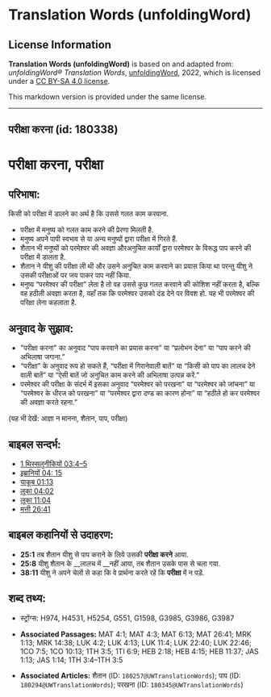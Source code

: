 # Translation Words (unfoldingWord)

## License Information

**Translation Words (unfoldingWord)** is based on and adapted from: _unfoldingWord® Translation Words_, [unfoldingWord](https://unfoldingword.org/utw), 2022, which is licensed under a [CC BY-SA 4.0 license](https://creativecommons.org/licenses/by-sa/4.0/legalcode.en).

This markdown version is provided under the same license.



--------------------------------

## परीक्षा करना (id: 180338)

परीक्षा करना, परीक्षा
=====================

परिभाषा:
--------

किसी को परीक्षा में डालने का अर्थ है कि उससे गलत काम करवाना.

* परीक्षा में मनुष्य को गलत काम करने की प्रेरणा मिलती है.
* मनुष्य अपने पापी स्वभाव से या अन्य मनुष्यों द्वारा परीक्षा में गिरते हैं.
* शैतान भी मनुष्यों को परमेश्वर की अवज्ञा औरअनुचित कार्यों द्वारा परमेश्वर के विरूद्ध पाप करने की परीक्षा में डालता है.
* शैतान ने यीशु की परीक्षा ली थी और उसने अनुचित काम करवाने का प्रयास किया था परन्तु यीशु ने उसकी परीक्षाओं पर जय पाकर पाप नहीं किया.
* मनुष्य “परमेश्वर की परीक्षा” लेता है तो वह उससे कुछ गलत करवाने की कोशिश नहीं करता है, बल्कि वह हठीली अवज्ञा करता है, यहाँ तक कि परमेश्वर उसको दंड देने पर विवश हो. यह भी परमेश्वर की परिक्षा लेना कहलाता है.

अनुवाद के सुझाव:
----------------

* "परीक्षा करना" का अनुवाद “पाप करवाने का प्रयास करना” या “प्रलोभन देना” या “पाप करने की अभिलाषा जगाना.”
* “परीक्षा” के अनुवाद रूप हो सकते हैं, “परीक्षा में गिरानेवाली बातें” या “किसी को पाप का लालच देने वाली बातें” या “ऐसी बातें जो अनुचित काम करने की अभिलाषा उत्पन्न करें.”
* परमेश्वर की परीक्षा के संदर्भ में इसका अनुवाद “परमेश्वर को परखना” या “परमेश्वर को जांचना” या “परमेश्वर के धीरज को परखना” या “परमेश्वर द्वारा दण्ड का कारण होना” या “हठीले हो कर परमेश्वर की अवज्ञा करते रहना.”

(यह भी देखें: आज्ञा न मानना, शैतान, पाप, परीक्षा)

बाइबल सन्दर्भ:
--------------

* [1 थिस्सलुनीकियों 03:4–5](https://ref.ly/1Thess0:0)
* [इब्रानियों 04: 15](https://ref.ly/Heb4:0)
* [याकूब 01:13](https://ref.ly/Jas1:13)
* [लूका 04:02](https://ref.ly/Luke4:2)
* [लूका 11:04](https://ref.ly/Luke11:4)
* [मत्ती 26:41](https://ref.ly/Matt26:41)

बाइबल कहानियों से उदाहरण:
-------------------------

* **25:1** तब शैतान यीशु से पाप कराने के लिये उसकी **परीक्षा करने** आया.
* **25:8** यीशु शैतान के \_\_लालच में \_\_नहीं आया, तब शैतान उसके पास से चला गया.
* **38:11** यीशु ने अपने चेलों से कहा कि वे प्रार्थना करते रहें कि **परीक्षा** में न पड़ें.

शब्द तथ्य:
----------

* स्ट्रोंग्स: H974, H4531, H5254, G551, G1598, G3985, G3986, G3987

* **Associated Passages:** MAT 4:1; MAT 4:3; MAT 6:13; MAT 26:41; MRK 1:13; MRK 14:38; LUK 4:2; LUK 4:13; LUK 11:4; LUK 22:40; LUK 22:46; 1CO 7:5; 1CO 10:13; 1TH 3:5; 1TI 6:9; HEB 2:18; HEB 4:15; HEB 11:37; JAS 1:13; JAS 1:14; 1TH 3:4–1TH 3:5
* **Associated Articles:** शैतान (ID: `180257@UWTranslationWords`); पाप (ID: `180294@UWTranslationWords`); परखना (ID: `180345@UWTranslationWords`)

